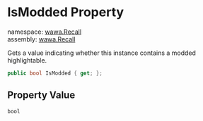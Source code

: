 # IsModded Property

namespace: [wawa\.Recall](../../wawa.Recall.md)<br />
assembly: [wawa\.Recall](../../../wawa.Recall.md)

Gets a value indicating whether this instance contains a modded highlightable\.

```csharp
public bool IsModded { get; };
```

## Property Value

`bool`

